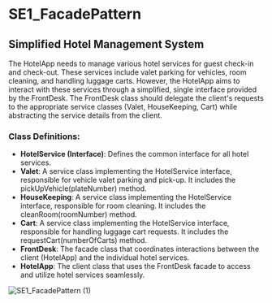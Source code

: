 # SE1_FacadePattern

## Simplified Hotel Management System
The HotelApp needs to manage various hotel services for guest check-in and check-out. These services include valet parking for vehicles, room cleaning, and handling luggage carts. However, the HotelApp aims to interact with these services through a simplified, single interface provided by the FrontDesk. The FrontDesk class should delegate the client's requests to the appropriate service classes (Valet, HouseKeeping, Cart) while abstracting the service details from the client.

### Class Definitions:
- **HotelService (Interface)**: Defines the common interface for all hotel services.
- **Valet**: A service class implementing the HotelService interface, responsible for vehicle valet parking and pick-up. It includes the pickUpVehicle(plateNumber) method.
- **HouseKeeping**: A service class implementing the HotelService interface, responsible for room cleaning. It includes the cleanRoom(roomNumber) method.
- **Cart**: A service class implementing the HotelService interface, responsible for handling luggage cart requests. It includes the requestCart(numberOfCarts) method.
- **FrontDesk**: The facade class that coordinates interactions between the client (HotelApp) and the individual hotel services.
- **HotelApp**: The client class that uses the FrontDesk facade to access and utilize hotel services seamlessly.

![SE1_FacadePattern (1)](https://github.com/user-attachments/assets/0a57a2b8-bc1a-458a-a2ed-d95b8ecc89bd)